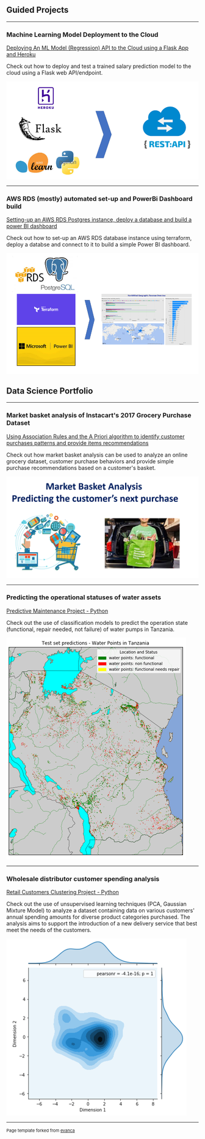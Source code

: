 ## Guided Projects

---

### Machine Learning Model Deployment to the Cloud  

[Deploying An ML Model (Regression) API to the Cloud using a Flask App and Heroku](https://github.com/ChristopherCochet/salary_prediction_flask_heroku/blob/master/README.md)

Check out how to deploy and test a trained salary prediction model to the cloud using a Flask web API/endpoint.

<img src="https://github.com/ChristopherCochet/salary_prediction_flask_heroku/blob/master/images/readme.PNG?raw=true"/>

---

### AWS RDS (mostly) automated set-up and PowerBi Dashboard build   

[Setting-up an AWS RDS Postgres instance, deploy a database and build a power BI dashboard](https://github.com/ChristopherCochet/awsrds-terraform-pbi/blob/master/index.md)

Check out how to set-up an AWS RDS database instance using terraform, deploy a databse and connect to it to build a simple Power BI dashboard.

<img src="https://github.com/ChristopherCochet/awsrds-terraform-pbi/blob/master/images/Project%20Overview.PNG?raw=true"/>


## Data Science Portfolio

---

### Market basket analysis of Instacart's 2017 Grocery Purchase Dataset  

[Using Association Rules and the A Priori algorithm to identify customer purchases patterns and provide items recommendations](https://github.com/ChristopherCochet/Market-Basket-Analysis)

Check out how market basket analysis can be used to analyze an online grocery dataset, customer purchase behaviors and provide simple purchase recommendations based on a customer's basket.

<img src="https://github.com/ChristopherCochet/Market-Basket-Analysis/blob/main/images/mba-intro.PNG?raw=true"/>

---

### Predicting the operational statuses of water assets

[Predictive Maintenance Project - Python](https://github.com/ChristopherCochet/Predictive-Maintenance)

Check out the use of classification models to predict the operation state (functional, repair needed, not failure) of water pumps in Tanzania.

<img src="https://github.com/ChristopherCochet/Predictive-Maintenance/blob/master/Predictions.PNG?raw=true"/>

---
### Wholesale distributor customer spending analysis
[Retail Customers Clustering Project - Python](https://github.com/ChristopherCochet/Retail-Customer-Segmentation)

Check out the use of unsupervised learning techniques (PCA, Gaussian Mixture Model) to analyze a dataset containing data on various customers' annual spending amounts for diverse product categories purchased. The analysis aims to support the introduction of a new delivery service that best meet the needs of the customers.

<img src="https://github.com/ChristopherCochet/Retail-Customer-Segmentation/blob/master/Retail%20Customer%20Clusters.PNG?raw=true"/>


---
<p style="font-size:11px">Page template forked from <a href="https://github.com/evanca/quick-portfolio">evanca</a></p>
<!-- Remove above link if you don't want to attibute -->
